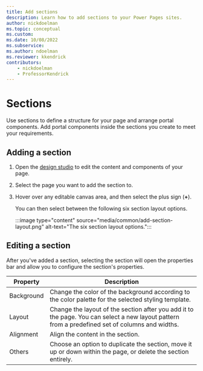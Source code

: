 ```yaml
---
title: Add sections
description: Learn how to add sections to your Power Pages sites.
author: nickdoelman
ms.topic: conceptual
ms.custom: 
ms.date: 10/08/2022
ms.subservice:
ms.author: ndoelman 
ms.reviewer: kkendrick
contributors:
    - nickdoelman
    - ProfessorKendrick
---
```


# Sections

Use sections to define a structure for your page and arrange portal components. Add portal components inside the sections you create to meet your requirements.

## Adding a section

1. Open the [design studio](use-design-studio.md) to edit the content and components of your page.

1. Select the page you want to add the section to.

1. Hover over any editable canvas area, and then select the plus sign (**+**).

   You can then select between the following six section layout options.

    :::image type="content" source="media/common/add-section-layout.png" alt-text="The six section layout options.":::

## Editing a section

After you've added a section, selecting the section will open the properties bar and allow you to configure the section's properties.  

| Property | Description |
| ----------- | ----------- |
| Background | Change the color of the background according to the color palette for the selected styling template. |
| Layout | Change the layout of the section after you add it to the page. You can select a new layout pattern from a predefined set of columns and widths. |
| Alignment | Align the content in the section. |
| Others | Choose an option to duplicate the section, move it up or down within the page, or delete the section entirely. |

